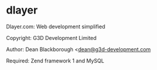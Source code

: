 dlayer
======

Dlayer.com: Web development simplified

Copyright: G3D Development Limited

Author: Dean Blackborough <dean@g3d-development.com

Required: Zend framework 1 and MySQL
